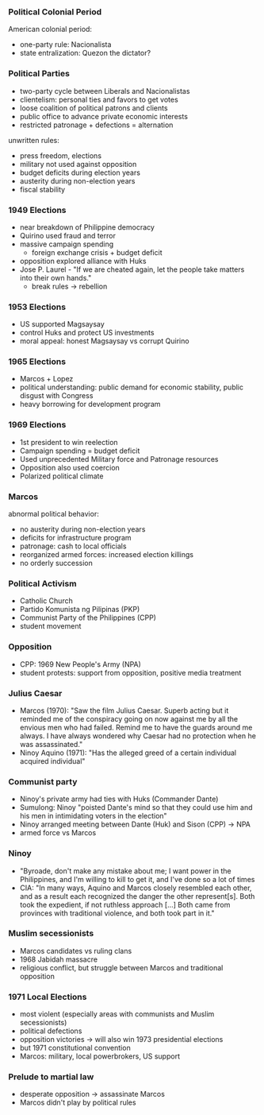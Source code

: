 ### Political Colonial Period
American colonial period:
- one-party rule: Nacionalista
- state entralization: Quezon the dictator?
### Political Parties
- two-party cycle between Liberals and Nacionalistas
- clientelism: personal ties and favors to get votes
- loose coalition of political patrons and clients
- public office to advance private economic interests
- restricted patronage + defections = alternation

unwritten rules:
- press freedom, elections
- military not used against opposition
- budget deficits during election years
- austerity during non-election years
- fiscal stability
### 1949 Elections
- near breakdown of Philippine democracy
- Quirino used fraud and terror
- massive campaign spending
	- foreign exchange crisis + budget deficit
- opposition explored alliance with Huks
- Jose P. Laurel - "If we are cheated again, let the people take matters into their own hands."
	- break rules -> rebellion
### 1953 Elections
- US supported Magsaysay
- control Huks and protect US investments
- moral appeal: honest Magsaysay vs corrupt Quirino
### 1965 Elections
- Marcos + Lopez
- political understanding: public demand for economic stability, public disgust with Congress
- heavy borrowing for development program
### 1969 Elections
- 1st president to win reelection
- Campaign spending = budget deficit
- Used unprecedented Military force and Patronage resources
- Opposition also used coercion
- Polarized political climate
### Marcos
abnormal political behavior:
- no austerity during non-election years
- deficits for infrastructure program
- patronage: cash to local officials
- reorganized armed forces: increased election killings
- no orderly succession
### Political Activism
- Catholic Church
- Partido Komunista ng Pilipinas (PKP)
- Communist Party of the Philippines (CPP)
- student movement
### Opposition
- CPP: 1969 New People's Army (NPA)
- student protests: support from opposition, positive media treatment
### Julius Caesar
- Marcos (1970): "Saw the film Julius Caesar. Superb acting but it reminded me of the conspiracy going on now against me by all the envious men who had failed. Remind me to have the guards around me always. I have always wondered why Caesar had no protection when he was assassinated."
- Ninoy Aquino (1971): "Has the alleged greed of a certain individual acquired individual"
### Communist party
- Ninoy's private army had ties with Huks (Commander Dante)
- Sumulong: Ninoy "poisted Dante's mind so that they could use him and his men in intimidating voters in the election"
- Ninoy arranged meeting between Dante (Huk) and Sison (CPP) -> NPA
- armed force vs Marcos
### Ninoy
- "Byroade, don't make any mistake about me; I want power in the Philippines, and I'm willing to kill to get it, and I've done so a lot of times
- CIA: "In many ways, Aquino and Marcos closely resembled each other, and as a result each recognized the danger the other represent[s]. Both took the expedient, if not ruthless approach [...] Both came from provinces with traditional violence, and both took part in it."
### Muslim secessionists
- Marcos candidates vs ruling clans
- 1968 Jabidah massacre
- religious conflict, but struggle between Marcos and traditional opposition
### 1971 Local Elections
- most violent (especially areas with communists and Muslim secessionists)
- political defections
- opposition victories -> will also win 1973 presidential elections
- but 1971 constitutional convention
- Marcos: military, local powerbrokers, US support
### Prelude to martial law
- desperate opposition -> assassinate Marcos
- Marcos didn't play by political rules